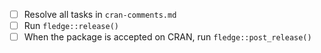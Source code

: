 - [ ] Resolve all tasks in `cran-comments.md`
- [ ] Run `fledge::release()`
- [ ] When the package is accepted on CRAN, run `fledge::post_release()`
